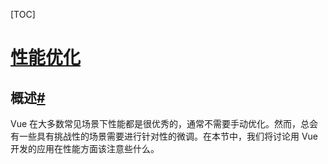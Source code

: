 [TOC]

# [性能优化](https://cn.vuejs.org/guide/best-practices/performance.html)



## 概述[#](https://cn.vuejs.org/guide/best-practices/performance.html#overview)

Vue 在大多数常见场景下性能都是很优秀的，通常不需要手动优化。然而，总会有一些具有挑战性的场景需要进行针对性的微调。在本节中，我们将讨论用 Vue 开发的应用在性能方面该注意些什么。